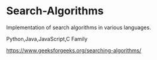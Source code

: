 # Search-Algorithms
Implementation of search algorithms in various languages.


Python,Java,JavaScript,C Family

https://www.geeksforgeeks.org/searching-algorithms/

